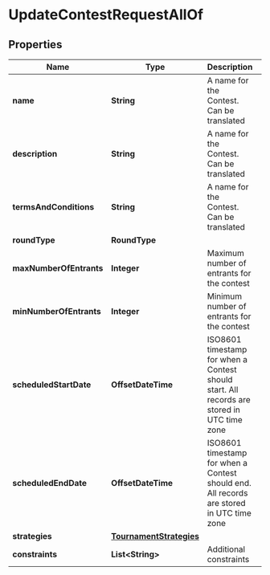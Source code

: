 

# UpdateContestRequestAllOf


## Properties

Name | Type | Description | Notes
------------ | ------------- | ------------- | -------------
**name** | **String** | A name for the Contest. Can be translated |  [optional]
**description** | **String** | A name for the Contest. Can be translated |  [optional]
**termsAndConditions** | **String** | A name for the Contest. Can be translated |  [optional]
**roundType** | **RoundType** |  |  [optional]
**maxNumberOfEntrants** | **Integer** | Maximum number of entrants for the contest |  [optional]
**minNumberOfEntrants** | **Integer** | Minimum number of entrants for the contest |  [optional]
**scheduledStartDate** | **OffsetDateTime** | ISO8601 timestamp for when a Contest should start. All records are stored in UTC time zone |  [optional]
**scheduledEndDate** | **OffsetDateTime** | ISO8601 timestamp for when a Contest should end. All records are stored in UTC time zone |  [optional]
**strategies** | [**TournamentStrategies**](TournamentStrategies.md) |  |  [optional]
**constraints** | **List&lt;String&gt;** | Additional constraints |  [optional]



